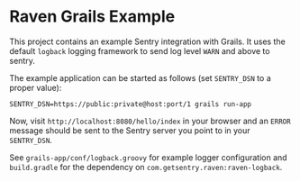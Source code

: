Raven Grails Example
====================

This project contains an example Sentry integration with Grails. It uses
the default `logback` logging framework to send log level `WARN` and above
to sentry.

The example application can be started as follows (set `SENTRY_DSN` to a
proper value):

    SENTRY_DSN=https://public:private@host:port/1 grails run-app
    
Now, visit `http://localhost:8080/hello/index` in your browser and an
`ERROR` message should be sent to the Sentry server you point to in your 
`SENTRY_DSN`.

See `grails-app/conf/logback.groovy` for example logger configuration and
`build.gradle` for the dependency on `com.getsentry.raven:raven-logback`.
